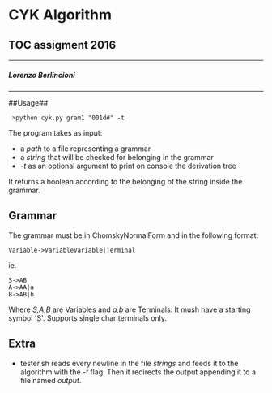 # CYK Algorithm
## TOC assigment 2016 ##
***
##### Lorenzo Berlincioni ######
***
##Usage##
	
	 >python cyk.py gram1 "001d#" -t
	 


The program takes as input:

* a *path* to a file representing a grammar
* a *string* that will be checked for belonging in the grammar
* *-t* as an optional argument to print on console the derivation tree

It returns a boolean according to the belonging of the string inside the grammar.
## Grammar ##
The grammar must be in ChomskyNormalForm and in the following format:

    Variable->VariableVariable|Terminal
 ie.
 
    S->AB
    A->AA|a
    B->AB|b

Where *S,A,B* are Variables and *a,b* are Terminals.
It mush have a starting symbol 'S'.
Supports single char terminals only.
## Extra ##
* tester.sh reads every newline in the file *strings* and feeds it to the algorithm
with the *-t* flag.
Then it redirects the output appending it to a file named *output*.
